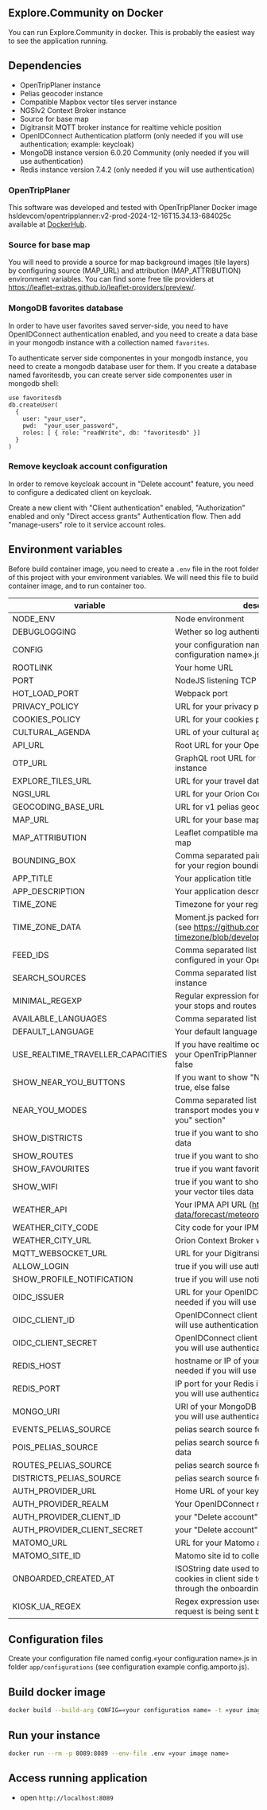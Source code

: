 ## Explore.Community on Docker
You can run Explore.Community in docker. This is probably the easiest way to see the application running.

## Dependencies
- OpenTripPlaner instance
- Pelias geocoder instance
- Compatible Mapbox vector tiles server instance
- NGSIv2 Context Broker instance
- Source for base map
- Digitransit MQTT broker instance for realtime vehicle position
- OpenIDConnect Authentication platform (only needed if you will use authentication; example: keycloak)
- MongoDB instance version 6.0.20 Community (only needed if you will use authentication)
- Redis instance version 7.4.2 (only needed if you will use authentication)

### OpenTripPlaner
This software was developed and tested with OpenTripPlaner Docker image hsldevcom/opentripplanner:v2-prod-2024-12-16T15.34.13-684025c
available at [DockerHub](https://hub.docker.com).

### Source for base map
You will need to provide a source for map background images (tile layers) by configuring source (MAP_URL) and attribution (MAP_ATTRIBUTION) environment variables. You can find some free tile providers at https://leaflet-extras.github.io/leaflet-providers/preview/.

### MongoDB favorites database
In order to have user favorites saved server-side, you need to have OpenIDConnect authentication enabled, and 
you need to create a data base in your mongodb instance with a collection named `favorites`.

To authenticate server side componentes in your mongodb instance, you need to create
a mongodb database user for them. If you create a database named favoritesdb, you can create
server side componentes user in mongodb shell:
```
use favoritesdb
db.createUser(
  {
    user: "your_user",
    pwd:  "your_user_password",
    roles: [ { role: "readWrite", db: "favoritesdb" }]
  }
)
```

### Remove keycloak account configuration
In order to remove keycloak account in "Delete account" feature, you need to configure
a dedicated client on keycloak.

Create a new client with "Client authentication" enabled, "Authorization" enabled and
only "Direct access grants" Authentication flow. Then add "manage-users" role to it
service account roles.

## Environment variables
Before build container image, you need to create a `.env` file in the root folder of this project with your environment variables.
We will need this file to build container image, and to run container too.

|variable|description|
|-|-|
|NODE_ENV|Node environment|
|DEBUGLOGGING|Wether so log authentication related actions|
|CONFIG|your configuration name as for file config.«your configuration name».js|
|ROOTLINK|Your home URL|
|PORT|NodeJS listening TCP port|
|HOT_LOAD_PORT|Webpack port|
|PRIVACY_POLICY|URL for your privacy policy page|
|COOKIES_POLICY|URL for your cookies policy page|
|CULTURAL_AGENDA|URL of your cultural agenda website|
|API_URL|Root URL for your OpenTripPlanner instance|
|OTP_URL|GraphQL root URL for your OpenTripPlanner instance|
|EXPLORE_TILES_URL|URL for your travel data vector tiles layers|
|NGSI_URL|URL for your Orion Context Broker entities|
|GEOCODING_BASE_URL|URL for v1 pelias geocoder api|
|MAP_URL|URL for your base map|
|MAP_ATTRIBUTION|Leaflet compatible map attribution for your base map|
|BOUNDING_BOX|Comma separated pair of WGS84 coordinates for your region bounding box|
|APP_TITLE|Your application title|
|APP_DESCRIPTION|Your application description|
|TIME_ZONE|Timezone for your region|
|TIME_ZONE_DATA|Moment.js packed format for your timezone (see https://github.com/moment/moment-timezone/blob/develop/data/packed/latest.json)|
|FEED_IDS|Comma separated list of GTFS feeds configured in your OpenTripPlanner instance|
|SEARCH_SOURCES|Comma separated list of sources in your pelias instance|
|MINIMAL_REGEXP|Regular expression for minimal matching of your stops and routes|
|AVAILABLE_LANGUAGES|Comma separated list of languages|
|DEFAULT_LANGUAGE|Your default language|
|USE_REALTIME_TRAVELLER_CAPACITIES|If you have realtime occupancy status data in your OpenTripPlanner instance, set to true, else false|
|SHOW_NEAR_YOU_BUTTONS|If you want to show "Near you" buttons set to true, else false|
|NEAR_YOU_MODES|Comma separated list of OpenTripPlanner transport modes you want available at "Near you" section"|
|SHOW_DISTRICTS|true if you want to show PointOfInterestGroup data|
|SHOW_ROUTES|true if you want to show TouristTrip data|
|SHOW_FAVOURITES| true if you want favorites in your navbar|
|SHOW_WIFI| true if you want to show Wifi AP available from your vector tiles data|
|WEATHER_API|Your IPMA API URL (https://api.ipma.pt/open-data/forecast/meteorology)|
|WEATHER_CITY_CODE|City code for your IPMA API URL|
|WEATHER_CITY_URL|Orion Context Broker weather entity URL|
|MQTT_WEBSOCKET_URL|URL for your Digitransit MQTT broker instance|
|ALLOW_LOGIN|true if you will use authentication|
|SHOW_PROFILE_NOTIFICATION|true if you will use notifications|
|OIDC_ISSUER|URL for your OpenIDConnect realm (only needed if you will use authentication)|
|OIDC_CLIENT_ID|OpenIDConnect client ID (only needed if you will use authentication)|
|OIDC_CLIENT_SECRET|OpenIDConnect client secret (only needed if you will use authentication)|
|REDIS_HOST|hostname or IP of your Redis instance (only needed if you will use authentication)|
|REDIS_PORT|IP port for your Redis instance (only needed if you will use authentication)|
|MONGO_URI|URI of your MongoDB instante (only needed if you will use authentication)|
|EVENTS_PELIAS_SOURCE|pelias search source for your events data|
|POIS_PELIAS_SOURCE|pelias search source for your points of interest data|
|ROUTES_PELIAS_SOURCE|pelias search source for your routes data|
|DISTRICTS_PELIAS_SOURCE|pelias search source for your districts data|
|AUTH_PROVIDER_URL|Home URL of your keycloak instance|
|AUTH_PROVIDER_REALM|Your OpenIDConnect realm ID|
|AUTH_PROVIDER_CLIENT_ID|your "Delete account" dedicated client ID|
|AUTH_PROVIDER_CLIENT_SECRET|your "Delete account" dedicated client secret|
|MATOMO_URL|URL for your Matomo analytics|
|MATOMO_SITE_ID|Matomo site id to collect analytics|
|ONBOARDED_CREATED_AT|ISOString date used to reset onboarding cookies in client side to force user to go through the onboarding again|
|KIOSK_UA_REGEX|Regex expression used to check if current request is being sent by a Kiosk device|

## Configuration files
Create your configuration file named config.«your configuration name».js in folder `app/configurations` (see configuration example config.amporto.js).

## Build docker image
``` bash
docker build --build-arg CONFIG=«your configuration name» -t «your image name» . 
```

## Run your instance
``` bash
docker run --rm -p 8089:8089 --env-file .env «your image name»
```

## Access running application

- open `http://localhost:8089`
